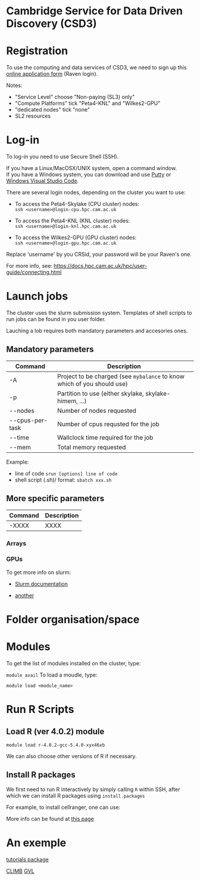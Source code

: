 # Cambridge Service for Data Driven Discovery (CSD3)

# Registration

To use the computing and data services of CSD3, we need to sign up this [online application form](https://www.hpc.cam.ac.uk/applications-access-research-computing-services) (Raven login).

Notes:<br/>
- "Service Level" choose "Non-paying (SL3) only" <br/>
- "Compute Platforms" tick "Peta4-KNL" and "Wilkes2-GPU" <br/>
- "dedicated nodes" tick "none" <br/>
- SL2 resources <br/>


# Log-in

To log-in you need to use Secure Shell (SSH).

If you have a Linux/MacOSX/UNIX system, open a command window. <br/>
If you have a Windows system, you can download and use [Putty](https://www.putty.org/) or [Windows Visual Studio Code](https://code.visualstudio.com/).


There are several login nodes, depending on the cluster you want to use: <br/>

  - To access the Peta4-Skylake (CPU cluster) nodes: <br/>
    ``` ssh <username>@login-cpu.hpc.cam.ac.uk ```
    
  - To access the Peta4-KNL (KNL cluster) nodes: <br/>
    ``` ssh <username>@login-knl.hpc.cam.ac.uk ```
    
  - To access the Wilkes2-GPU (GPU cluster) nodes: <br/> 
    ``` ssh <username>@login-gpu.hpc.cam.ac.uk ```

Replace 'username' by you CRSid, your password will be your Raven's one. <br/>
  
For more info, see: https://docs.hpc.cam.ac.uk/hpc/user-guide/connecting.html

# Launch jobs

The cluster uses the slurm submission system. Templates of shell scripts to run jobs can be found in you user folder.

Lauching a lob requires both mandatory parameters and accesories ones.

## Mandatory parameters

| Command | Description |
| --- | --- |
| -A | Project to be charged (see ```mybalance``` to know which of you should use)|
| -p | Partition to use (either skylake, skylake-himem, ...) |
| --nodes | Number of nodes requested |
| --cpus-per-task | Number of cpus requsted for the job |
| --time | Wallclock time required for the job |
| --mem | Total memory requested |

Example: 
- line of code
``` srun [options] line of code ```
- shell script (.sh)/ format:
``` sbatch xxx.sh ```

## More specific parameters

| Command | Description |
| --- | --- |
| -XXXX | XXXX |

### Arrays

### GPUs

To get more info on slurm:

- [Slurm documentation](https://slurm.schedmd.com/documentation.html)

- [another](https://modules.readthedocs.io/en/latest/module.html)

# Folder organisation/space

# Modules

To get the list of modules installed on the cluster, type: 

``` module avail ```
To load a moudle, type: 

``` module load <module_name> ```

# Run R Scripts

## Load R (ver 4.0.2) module

``` module load r-4.0.2-gcc-5.4.0-xyx46xb ```

We can also choose other versions of R if necessary.

## Install R packages

We first need to run R interactively by simply calling ``` R ``` within SSH, after which we can install R packages using ``` install.packages ```

For example, to install cellranger, one can use:

More info can be found at [this page](https://docs.hpc.cam.ac.uk/hpc/software-packages/r.html)

# An exemple


[tutorials package](https://education.rstudio.com/blog/2020/09/delivering-learnr-tutorials-in-a-package/)


[CLIMB](https://bryn.climb.ac.uk/user/login/?next=/)
[GVL](https://www.gvl.org.au/about/)
